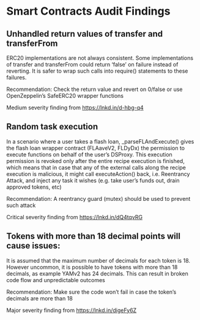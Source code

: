 
# Smart Contracts Audit Findings

## Unhandled return values of transfer and transferFrom

ERC20 implementations are not always consistent. Some implementations of transfer and transferFrom could return ‘false’ on failure instead of reverting. It is safer to wrap such calls into require() statements to these failures.

Recommendation: Check the return value and revert on 0/false or use OpenZeppelin’s SafeERC20 wrapper functions

Medium severity finding from https://lnkd.in/d-hbg-q4

## Random task execution

In a scenario where a user takes a flash loan, _parseFLAndExecute() gives the flash loan wrapper contract (FLAaveV2, FLDyDx) the permission to execute functions on behalf of the user’s DSProxy. This execution permission is revoked only after the entire recipe execution is finished, which means that in case that any of the external calls along the recipe execution is malicious, it might call executeAction() back, i.e. Reentrancy Attack, and inject any task it wishes (e.g. take user’s funds out, drain approved tokens, etc)

Recommendation: A reentrancy guard (mutex) should be used to prevent such attack

Critical severity finding from https://lnkd.in/dQ4tqvRG

## Tokens with more than 18 decimal points will cause issues:

It is assumed that the maximum number of decimals for each token is 18. However uncommon, it is possible to have tokens with more than 18 decimals, as example YAMv2 has 24 decimals. This can result in broken code flow and unpredictable outcomes

Recommendation: Make sure the code won’t fail in case the token’s decimals are more than 18

Major severity finding from https://lnkd.in/digeFy6Z
